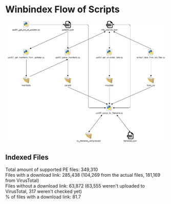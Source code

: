 # Winbindex Flow of Scripts

![winbindex-scripts-flow.png](winbindex-scripts-flow.png)

## Indexed Files

<!--FileStats-->
Total amount of supported PE files: 349,310  
Files with a download link: 285,438 (104,269 from the actual files, 181,169 from VirusTotal)  
Files without a download link: 63,872 (63,555 weren't uploaded to VirusTotal, 317 weren't checked yet)  
% of files with a download link: 81.7  
<!--/FileStats-->
